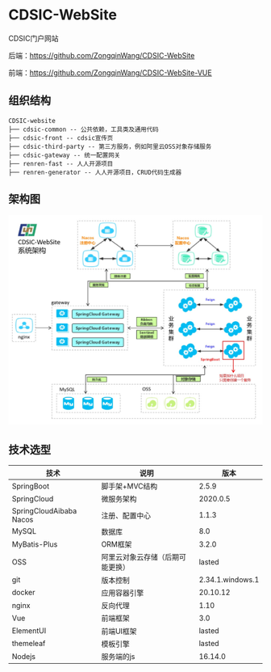# CDSIC-WebSite

CDSIC门户网站

后端：https://github.com/ZongqinWang/CDSIC-WebSite

前端：https://github.com/ZongqinWang/CDSIC-WebSite-VUE

## 组织结构

```
CDSIC-website
├── cdsic-common -- 公共依赖，工具类及通用代码
├── cdsic-front -- cdsic宣传页
├── cdsic-third-party -- 第三方服务，例如阿里云OSS对象存储服务
├── cdsic-gateway -- 统一配置网关
├── renren-fast -- 人人开源项目
├── renren-generator -- 人人开源项目，CRUD代码生成器
```

## 架构图

![](img/SystemStruct.jpg)


## 技术选型

| 技术                    | 说明                             | 版本             |
| ----------------------- | -------------------------------- | ---------------- |
| SpringBoot              | 脚手架+MVC结构                   | 2.5.9            |
| SpringCloud             | 微服务架构                       | 2020.0.5         |
| SpringCloudAibaba Nacos | 注册、配置中心                   | 1.1.3            |
| MySQL                   | 数据库                           | 8.0              |
| MyBatis-Plus            | ORM框架                          | 3.2.0            |
| OSS                     | 阿里云对象云存储（后期可能更换） | lasted           |
| git                     | 版本控制                         | 2.34.1.windows.1 |
| docker                  | 应用容器引擎                     | 20.10.12         |
| nginx                   | 反向代理                         | 1.10             |
| Vue                     | 前端框架                         | 3.0              |
| ElementUI               | 前端UI框架                       | lasted           |
| themeleaf               | 模板引擎                         | lasted           |
| Nodejs                  | 服务端的js                       | 16.14.0          |

